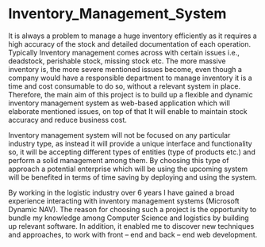 # Inventory_Management_System

It is always a problem to manage a huge inventory efficiently as it requires a high accuracy of
the stock and detailed documentation of each operation. Typically Inventory management comes
across with certain issues i.e., deadstock, perishable stock, missing stock etc. The more massive
inventory is, the more severe mentioned issues become, even though a company would have a
responsible department to manage inventory it is a time and cost consumable to do so, without a
relevant system in place. Therefore, the main aim of this project is to build up a flexible and dynamic
inventory management system as web-based application which will elaborate mentioned issues, on
top of that It will enable to maintain stock accuracy and reduce business cost.

Inventory management system will not be focused on any particular industry type, as instead
it will provide a unique interface and functionality so, it will be accepting different types of entities
(type of products etc.) and perform a solid management among them. By choosing this type of
approach a potential enterprise which will be using the upcoming system will be benefited in terms of
time saving by deploying and using the system.

By working in the logistic industry over 6 years I have gained a broad experience interacting
with inventory management systems (Microsoft Dynamic NAV). The reason for choosing such a project
is the opportunity to bundle my knowledge among Computer Science and logistics by building up
relevant software. In addition, it enabled me to discover new techniques and approaches, to work
with front – end and back – end web development.
